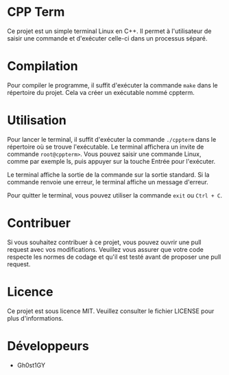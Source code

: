 # CPP Term

Ce projet est un simple terminal Linux en C++. 
Il permet à l'utilisateur de saisir une commande et 
d'exécuter celle-ci dans un processus séparé.

# Compilation

Pour compiler le programme, il suffit d'exécuter 
la commande `make` dans le répertoire du projet. 
Cela va créer un exécutable nommé cppterm.

# Utilisation

Pour lancer le terminal, il suffit d'exécuter 
la commande `./cppterm` dans le répertoire où 
se trouve l'exécutable. Le terminal affichera 
un invite de commande `root@cppterm>`. 
Vous pouvez saisir une commande Linux, 
comme par exemple ls, puis appuyer sur la touche 
Entrée pour l'exécuter.

Le terminal affiche la sortie de la commande sur 
la sortie standard. Si la commande renvoie 
une erreur, le terminal affiche un message d'erreur.

Pour quitter le terminal, vous pouvez utiliser 
la commande `exit` ou `Ctrl + C`.

# Contribuer

Si vous souhaitez contribuer à ce projet, 
vous pouvez ouvrir une pull request avec 
vos modifications. Veuillez vous assurer 
que votre code respecte les normes de codage 
et qu'il est testé avant de proposer une pull request.

# Licence

Ce projet est sous licence MIT. 
Veuillez consulter le fichier LICENSE 
pour plus d'informations.

# Développeurs 

 - Gh0st1GY
